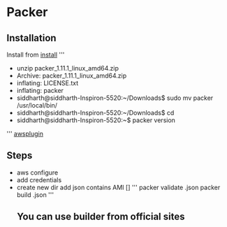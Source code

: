 #  Packer 

## Installation
Install from 
[install](https://developer.hashicorp.com/packer/install)
'''
* unzip packer_1.11.1_linux_amd64.zip 
* Archive:  packer_1.11.1_linux_amd64.zip
 * inflating: LICENSE.txt             
 *  inflating: packer                  
* siddharth@siddharth-Inspiron-5520:~/Downloads$ sudo mv packer /usr/local/bin/
* siddharth@siddharth-Inspiron-5520:~/Downloads$ cd
* siddharth@siddharth-Inspiron-5520:~$ packer version 


'''
[awsplugin](https://developer.hashicorp.com/packer/integrations/hashicorp/amazon)
## Steps
* aws configure
* add credentials
* create new dir add json contains AMI []
  '''
  packer validate .json
  packer build .json
  '''
  ## You can use builder from official sites
